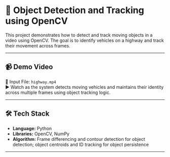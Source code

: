 # 🎯 Object Detection and Tracking using OpenCV

This project demonstrates how to detect and track moving objects in a video using OpenCV. The goal is to identify vehicles on a highway and track their movement across frames.

---

## 📹 Demo Video

🎥 Input File: `highway.mp4`  
▶️ Watch as the system detects moving vehicles and maintains their identity across multiple frames using object tracking logic.

---

## 🛠️ Tech Stack

- **Language:** Python
- **Libraries:** OpenCV, NumPy
- **Algorithm:** Frame differencing and contour detection for object detection; object centroids and ID tracking for object persistence

---
